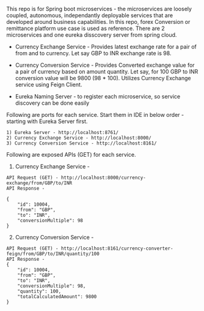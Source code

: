 This repo is for Spring boot microservices - the microservices are loosely coupled, autonomous, independantly deployable services that are developed around business capabilities. In this repo, forex Conversion or remittance platform use case is used as reference. There are 2 microservices and one eureka disscovery server from spring cloud. 

- Currency Exchange Service - Provides latest exchange rate for a pair of from and to currency. Let say GBP to INR exchange rate is 98.

- Currency Conversion Service - Provides Converted exchange value for a pair of currency based on amount quantity. Let say, for 100 GBP to INR conversion value will be 9800 (98 * 100). Utilizes Currency Exchange service using Feign Client. 

- Eureka Naming Server - to register each microservice, so service discovery can be done easily

Following are ports for each service. Start them in IDE in below order - starting with Eureka Server first.
```
1) Eureka Server - http://localhost:8761/
2) Currency Exchange Service - http://localhost:8000/
3) Currency Conversion Service - http://localhost:8161/
```
Following are exposed APIs (GET) for each service. 

1) Currency Exchange Service - 

```
API Request (GET) - http://localhost:8000/currency-exchange/from/GBP/to/INR
API Response - 

{
    "id": 10004,
    "from": "GBP",
    "to": "INR",
    "conversionMultiple": 98
}
```

2) Currency Conversion Service - 
```
API Request (GET) - http://localhost:8161/currency-converter-feign/from/GBP/to/INR/quantity/100
API Response - 
{
    "id": 10004,
    "from": "GBP",
    "to": "INR",
    "conversionMultiple": 98,
    "quantity": 100,
    "totalCalculatedAmount": 9800
}
```
